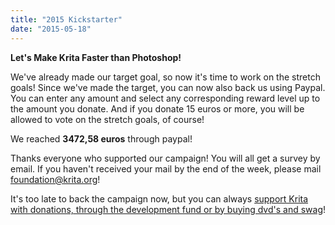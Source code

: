 ```yaml
---
title: "2015 Kickstarter"
date: "2015-05-18"
---
```


**Let's Make Krita Faster than Photoshop!**

We've already made our target goal, so now it's time to work on the stretch goals! Since we've made the target, you can now also back us using Paypal. You can enter any amount and select any corresponding reward level up to the amount you donate. And if you donate 15 euros or more, you will be allowed to vote on the stretch goals, of course!

We reached **3472,58 euros** through paypal!

Thanks everyone who supported our campaign! You will all get a survey by email. If you haven't received your mail by the end of the week, please mail foundation@krita.org!

It's too late to back the campaign now, but you can always [support Krita with donations, through the development fund or by buying dvd's and swag](https://krita.org/support-us/donations/)!
